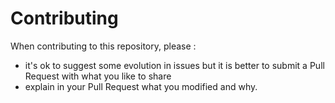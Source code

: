 # Contributing

When contributing to this repository, please :
- it's ok to suggest some evolution in issues but it is better to submit a Pull Request with what you like to share 
- explain in your Pull Request what you modified and why.
